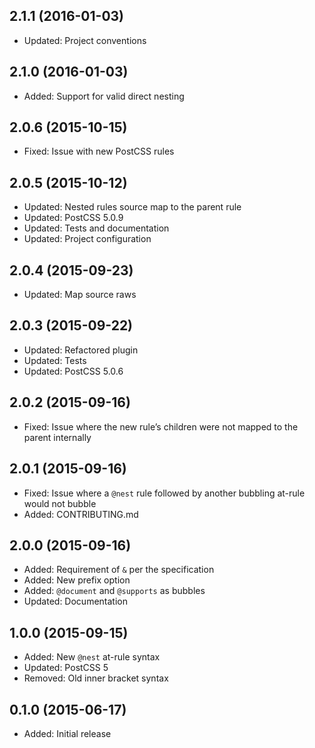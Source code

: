 ## 2.1.1 (2016-01-03)

- Updated: Project conventions

## 2.1.0 (2016-01-03)

- Added: Support for valid direct nesting

## 2.0.6 (2015-10-15)

- Fixed: Issue with new PostCSS rules

## 2.0.5 (2015-10-12)

- Updated: Nested rules source map to the parent rule
- Updated: PostCSS 5.0.9
- Updated: Tests and documentation
- Updated: Project configuration

## 2.0.4 (2015-09-23)

- Updated: Map source raws

## 2.0.3 (2015-09-22)

- Updated: Refactored plugin
- Updated: Tests
- Updated: PostCSS 5.0.6

## 2.0.2 (2015-09-16)

- Fixed: Issue where the new rule’s children were not mapped to the parent internally

## 2.0.1 (2015-09-16)

- Fixed: Issue where  a `@nest` rule followed by another bubbling at-rule would not bubble
- Added: CONTRIBUTING.md

## 2.0.0 (2015-09-16)

- Added: Requirement of `&` per the specification
- Added: New prefix option
- Added: `@document` and `@supports` as bubbles
- Updated: Documentation

## 1.0.0 (2015-09-15)

- Added: New `@nest` at-rule syntax
- Updated: PostCSS 5
- Removed: Old inner bracket syntax

## 0.1.0 (2015-06-17)

- Added: Initial release
